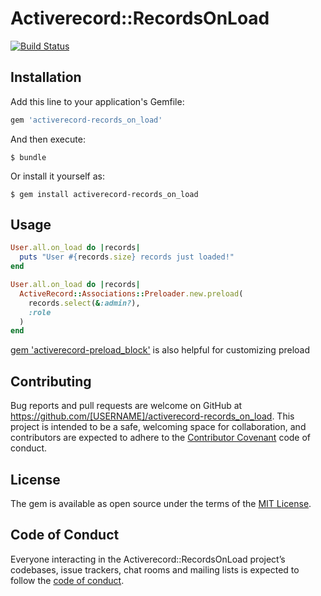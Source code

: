# Activerecord::RecordsOnLoad
[![Build Status](https://travis-ci.org/Jun0kada/activerecord-records_on_load.svg?branch=master)](https://travis-ci.org/Jun0kada/activerecord-records_on_load)

## Installation

Add this line to your application's Gemfile:

```ruby
gem 'activerecord-records_on_load'
```

And then execute:

    $ bundle

Or install it yourself as:

    $ gem install activerecord-records_on_load

## Usage

```ruby
User.all.on_load do |records|
  puts "User #{records.size} records just loaded!"
end

User.all.on_load do |records|
  ActiveRecord::Associations::Preloader.new.preload(
    records.select(&:admin?),
    :role
  )
end
```

 [gem 'activerecord-preload_block'](https://github.com/Jun0kada/activerecord-preload_block)
is also helpful for customizing preload

## Contributing

Bug reports and pull requests are welcome on GitHub at https://github.com/[USERNAME]/activerecord-records_on_load. This project is intended to be a safe, welcoming space for collaboration, and contributors are expected to adhere to the [Contributor Covenant](http://contributor-covenant.org) code of conduct.

## License

The gem is available as open source under the terms of the [MIT License](https://opensource.org/licenses/MIT).

## Code of Conduct

Everyone interacting in the Activerecord::RecordsOnLoad project’s codebases, issue trackers, chat rooms and mailing lists is expected to follow the [code of conduct](https://github.com/[USERNAME]/activerecord-records_on_load/blob/master/CODE_OF_CONDUCT.md).
